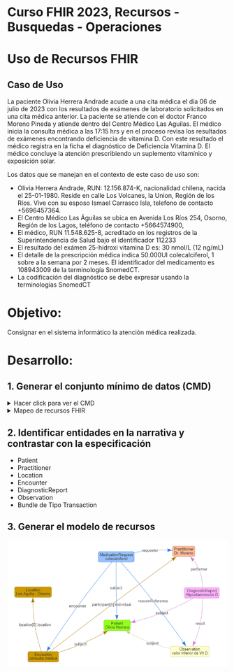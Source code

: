 # Curso FHIR 2023, Recursos - Busquedas - Operaciones #

# Uso de Recursos FHIR #
## Caso de Uso ##

La paciente Olivia Herrera Andrade acude a una cita médica el día 06 de julio de 2023 con los resultados de exámenes de laboratorio solicitados en una cita médica anterior. 
La paciente se atiende con el doctor Franco Moreno Pineda y atiende dentro del Centro Médico Las Aguilas.
El médico inicia la consulta médica a las 17:15 hrs y en el proceso revisa los resultados de exámenes encontrando deficiencia de vitamina D. Con este resultado el médico registra en la ficha el diagnóstico de Deficiencia Vitamina D.
El médico concluye la atención prescribiendo un suplemento vitamínico y exposición solar.

Los datos que se manejan en el contexto de este caso de uso son:
* Olivia Herrera Andrade, RUN: 12.156.874-K, nacionalidad chilena, nacida el 25-01-1980. Reside en calle Los Volcanes, la Union, Región de los Ríos. Vive con su esposo Ismael Carrasco Isla, telefono de contacto +5696457364.
* El Centro Médico Las Águilas se ubica en Avenida Los Ríos 254,  Osorno, Región de los Lagos, teléfono de contacto +5664574900,
* El médico, RUN 11.548.625-8, acreditado en los registros de la Superintendencia de Salud bajo el identificador 112233
* El resultado del exámen 25-hidroxi vitamina D es: 30 nmol/L (12 ng/mL)
* El detalle de la prescripción médica indica 50.000UI colecalciferol, 1 sobre a la semana por 2 meses. El identificador del medicamento es 108943009 de la terminología SnomedCT.
* La codificación del diagnóstico se debe expresar usando la terminologías SnomedCT

# Objetivo: #
Consignar en el sistema informático la atención médica realizada.


# Desarrollo: #

## 1. Generar el conjunto mínimo de datos (CMD) ##


<details><summary>Hacer click para ver el CMD</summary>

|	N°	|	Atributo	|	"Requerido Opcional"	|	Descripción	|	Ejemplo	|
|	---	|	---	|	---	|	---	|	---	|
|	1	|	RUN del Paciente	|	R	|	Identificador Nacional de Personas en Chile. El formato se debe especificar con puntos y guion.	|	12.156.874-K	|
|	2	|	Nombre del Paciente	|	R	|	Nombres del Paciente	|	Olivia	|
|	3	|	Apellido Paterno del Paciente	|	R	|	Apellido paterno del paciente	|	Herrera	|
|	4	|	Apellido Materno del Paciente	|	O	|	Apellido materno del paciente, si lo tiene.	|	Andrade	|
|	5	|	Nacionalidad	|	R	|	Nacionalidad de origen del paciente	|	Chilena	|
|	6	|	Fecha nacimiento	|	R	|	Corresponde a fecha de nacimiento que se indica en el certificado de nacimiento. Y el formato sería: YYYY-MM-DD	|	25-01-1980	|
|	7	|	Sexo	|	R	|	Corresponde al sexo que figura en su documento de identificación nacional	|	femenino	|
|	8	|	Dirección	|	R	|	La concatenación completa de la dirección siguiendo el orden Calle, Nro, Comuna, Región	|	Calle Los Volcanes, La Union, Región de Los Ríos	|
|	9	|	Comuna	|	R	|	La comuna en donde reside el paciente	|	La Unión	|
|	10	|	Region	|	R	|	La región asociada a la comuna	|	Región de Los Lagos	|
|	11	|	Contacto de la pareja	|	O	|	Un dato de contacto para contactar al paciente en caso de no lograrlo.	|	Ismael Carrasco Isla, su esposo, Telefono +5696457364	|
|	12	|	Nombre Centro Medico	|	R	|	El nombre del Centro Médico	|		|
|	13	|	Direccion Cento Medico	|	R	|	La concatenación completa de la dirección siguiendo el orden Calle, Nro, Comuna, Región	|	Avenida Los Ríos 254, Osorno, Región de Los Lagos	|
|	14	|	Telefono Centro Médico	|	R	|	Telefono de contacto del Centro Médico	|	5664574900	|
|	15	|	Nombre del Medico	|	R	|	Nombre del Médico	|	Franco	|
|	16	|	Apellido Paterno	|	R	|	Apellido paterno del médico	|	Moreno	|
|	17	|	Apellido Materno	|	O	|	Apellido materno del médico, si lo tiene	|	Pineda	|
|	18	|	Run Medico	|	R	|	Identificador Nacional de Personas en Chile. El formato se debe especificar con puntos y guion.	|	11.548.625-8	|
|	19	|	N° Registro SIS	|	R	|	Identificador de Prestador Individual otorgado por la Superintendencia de Salud	|	112233	|
|	20	|	Fecha atención medica	|	R	|	La fecha en que ocurre la atención médica	|	06-06-2023 17:15	|
|	21	|	Diagnóstico realizado	|	R	|	Glosa del diagnostico. Corresponde a que el médico escribe de puño y letra	|		|
|	22	|	Diagnostico SnomedCT	|	R	|	Codigo y glosa Snomed del diagnostico 	|		|
|	23	|	Nombre de/los examen/es	|	R	|		|		|
|	24	|	Resultados	|	R	|		|		|
|	25	|	Prescripción medicamentos	|	R	|	Codigo y Glosa Snomed del medicamento	|	Colecalciferol 50.000 UI	|
|	26	|	Dosis y vía de administración	|	R	|	Cantidad diaría y por cuanto tiempo se debe ingerir el medicamento y la vía de administración	|	"1 sobre a la semana durante dos meses. 
Vía oral"	|
|	27	|	Otras indicaciones	|	O	|	Otras indicaciones que no requieren medicamentos, por ejemplo, hidratación, masajes, aplicación de algún dispositivo	|	Exposición controlada a rayos UV. 30 mins diarios por la mañana.	|
|	28	|	Fecha de la prescripcion	|	R	|	Fecha en que se emite la prescripción	|		|
|	29	|	Médico que prescribe	|	R	|		|	Franco Moreno Pineda	|

</details>



<details><summary>Mapeo de recursos FHIR</summary>


|	Name	|	Card.	|	Valor	|
|	---	|	---	|	---	|
|	 Patient	|		|		|
|	 identifier	|	1..1	|		|
|	identifier.use	|	1..1	|	official	|
|	identifier.value	|	1..1	|	12.156.874-K	|
|	identifier.system	|	1..1	|	http://registrocivil.cl/personas	|
|	 active	|	1..1	|	true	|
|	 name	|	0..*	|		|
|	name.given	|	1..2	|	Olivia	|
|	name.family	|	1..1	|		|
|	name.extension.fatherFamily	|	1..1	|	Herrera	|
|	name.extension.motherFamily	|	0..1	|	Andrade	|
|	 telecom	|		|		|
|	 gender	|	1..1	|	female	|
|	 birthDate	|	1..1	|	25-01-1980	|
|	 deceased[x]	|		|		|
|	 address	|	1..1	|		|
|	address.use	|	1..1	|	home	|
|	address.type	|	1..1	|	physical	|
|	address.line	|	1..1	|	Los Volcanes 886, La Unión, Región de Los Ríos	|
|	address.city	|	1..1	|	Osorno	|
|	address.district	|		|		|
|	address.state	|	1..1	|	Región de Los Lagos	|
|	 maritalStatus	|		|		|
|	maritalStatus.coding.code	|	1..1	|	M	|
|	maritalStatus.coding.display	|	1..1	|	Married	|
|	maritalStatus.coding.system	|	1..1	|	http://terminology.hl7.org/CodeSystem/v3-MaritalStatus	|
|	 ~~photo~~	|		|		|
|	 contact	|	0..*	|		|
|	contact.relationship.coding.code	|	1..1	|	CP	|
|	contact.relationship.coding.display	|	1..1	|	Contact Person	|
|	contact.relationship.coding.system	|	1..1	|	http://terminology.hl7.org/CodeSystem/v2-0131	|
|	contact.relationship.use	|	1..1	|	official	|
|	contact.name.given	|	1..1	|	Ismael	|
|	contact.name.extension.fatherFamily	|	1..1	|	Carrasco	|
|	contact.name.extension.motherFamily	|	1..1	|	Isla	|
|	contact.telecom.use	|	1..1	|	home	|
|	contact.telecom.system	|	1..1	|	phone	|
|	contact.telecom.value	|	1..1	|	+5696457364	|
|	~~communication~~	|		|		|
|	~~link~~	|		|		|




</details>


## 2. Identificar entidades en la narrativa y contrastar con la especificación ##

* Patient
* Practitioner
* Location
* Encounter
* DiagnosticReport
* Observation
* Bundle de Tipo Transaction


## 3. Generar el modelo de recursos ##

![Modelo de Recursos](https://github.com/mcabello-cens/curso-fhir-2023/blob/main/clinfhir/modelo-clinfhir.png)
